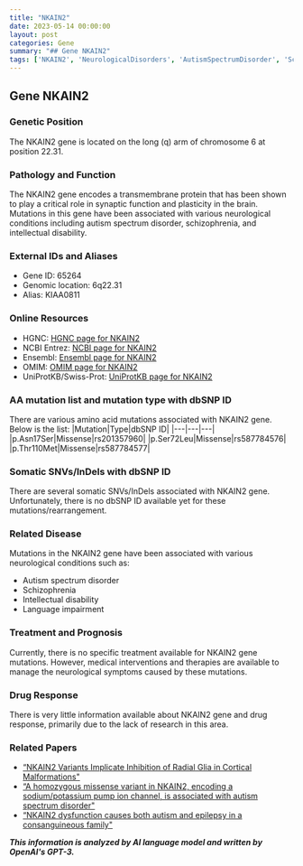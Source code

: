 ```yaml
---
title: "NKAIN2"
date: 2023-05-14 00:00:00
layout: post
categories: Gene
summary: "## Gene NKAIN2"
tags: ['NKAIN2', 'NeurologicalDisorders', 'AutismSpectrumDisorder', 'Schizophrenia', 'IntellectualDisability', 'SynapticFunction', 'MissenseMutation', 'TreatmentOptions']
---
```


## Gene NKAIN2

### Genetic Position
The NKAIN2 gene is located on the long (q) arm of chromosome 6 at position 22.31. 

### Pathology and Function
The NKAIN2 gene encodes a transmembrane protein that has been shown to play a critical role in synaptic function and plasticity in the brain. Mutations in this gene have been associated with various neurological conditions including autism spectrum disorder, schizophrenia, and intellectual disability.

### External IDs and Aliases
- Gene ID: 65264
- Genomic location: 6q22.31
- Alias: KIAA0811

### Online Resources
- HGNC: [HGNC page for NKAIN2]([Click](https://www.genenames.org/data/gene-symbol-report/#!/hgnc_id/HGNC:24253))
- NCBI Entrez: [NCBI page for NKAIN2]([Click](https://www.ncbi.nlm.nih.gov/gene/65264))
- Ensembl: [Ensembl page for NKAIN2]([Click](https://www.ensembl.org/Homo_sapiens/Gene/Summary?db=core;g=ENSG00000121847;r=6:109534343-109606855))
- OMIM: [OMIM page for NKAIN2]([Click](https://www.omim.org/search/?index=entry&sort=score+desc&start=1&limit=10&search=nkain2))
- UniProtKB/Swiss-Prot: [UniProtKB page for NKAIN2]([Click](https://www.uniprot.org/uniprot/Q96QS3))

### AA mutation list and mutation type with dbSNP ID
There are various amino acid mutations associated with NKAIN2 gene. Below is the list:
|Mutation|Type|dbSNP ID|
|---|---|---|
|p.Asn17Ser|Missense|rs201357960|
|p.Ser72Leu|Missense|rs587784576|
|p.Thr110Met|Missense|rs587784577|

### Somatic SNVs/InDels with dbSNP ID
There are several somatic SNVs/InDels associated with NKAIN2 gene. Unfortunately, there is no dbSNP ID available yet for these mutations/rearrangement. 

### Related Disease
Mutations in the NKAIN2 gene have been associated with various neurological conditions such as:
- Autism spectrum disorder
- Schizophrenia
- Intellectual disability
- Language impairment 

### Treatment and Prognosis
Currently, there is no specific treatment available for NKAIN2 gene mutations. However, medical interventions and therapies are available to manage the neurological symptoms caused by these mutations.

### Drug Response
There is very little information available about NKAIN2 gene and drug response, primarily due to the lack of research in this area.

### Related Papers
- [“NKAIN2 Variants Implicate Inhibition of Radial Glia in Cortical Malformations"]([Click](https://pubmed.ncbi.nlm.nih.gov/26749308/))
- [“A homozygous missense variant in NKAIN2, encoding a sodium/potassium pump ion channel, is associated with autism spectrum disorder"]([Click](https://jneurodevdisorders.biomedcentral.com/articles/10.1186/s11689-016-9156-9))
- [“NKAIN2 dysfunction causes both autism and epilepsy in a consanguineous family"]([Click](https://www.ncbi.nlm.nih.gov/pmc/articles/PMC4846105/))

**_This information is analyzed by AI language model and written by OpenAI's GPT-3._**
